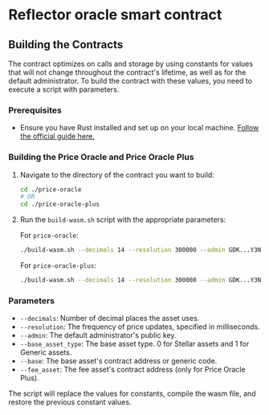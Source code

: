 # Reflector oracle smart contract

## Building the Contracts

The contract optimizes on calls and storage by using constants for values that will not change throughout the contract's lifetime, as well as for the default administrator. To build the contract with these values, you need to execute a script with parameters. 

### Prerequisites

- Ensure you have Rust installed and set up on your local machine. [Follow the official guide here.](https://www.rust-lang.org/tools/install)

### Building the Price Oracle and Price Oracle Plus

1. Navigate to the directory of the contract you want to build:

    ```bash
    cd ./price-oracle
    # OR
    cd ./price-oracle-plus
    ```

2. Run the `build-wasm.sh` script with the appropriate parameters:

    For `price-oracle`:

    ```bash
    ./build-wasm.sh --decimals 14 --resolution 300000 --admin GDK...Y3N --base_asset_type 0 --base CCG...TY6
    ```

    For `price-oracle-plus`:

    ```bash
    ./build-wasm.sh --decimals 14 --resolution 300000 --admin GDK...Y3N --base_asset_type 1 --base USD --fee_asset CCG...TY6
    ```

### Parameters

- `--decimals`: Number of decimal places the asset uses.
- `--resolution`: The frequency of price updates, specified in milliseconds.
- `--admin`: The default administrator's public key.
- `--base_asset_type`: The base asset type. 0 for Stellar assets and 1 for Generic assets.
- `--base`: The base asset's contract address or generic code.
- `--fee_asset`: The fee asset's contract address (only for Price Oracle Plus).

The script will replace the values for constants, compile the wasm file, and restore the previous constant values.